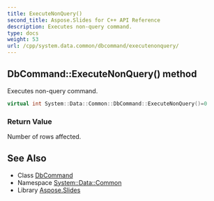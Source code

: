 ```yaml
---
title: ExecuteNonQuery()
second_title: Aspose.Slides for C++ API Reference
description: Executes non-query command.
type: docs
weight: 53
url: /cpp/system.data.common/dbcommand/executenonquery/
---
```

## DbCommand::ExecuteNonQuery() method


Executes non-query command.

```cpp
virtual int System::Data::Common::DbCommand::ExecuteNonQuery()=0
```


### Return Value

Number of rows affected.

## See Also

* Class [DbCommand](./)
* Namespace [System::Data::Common](../)
* Library [Aspose.Slides](../../)